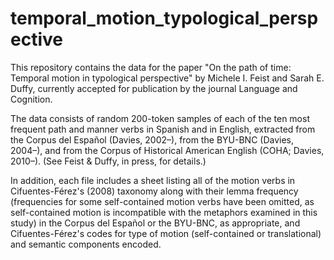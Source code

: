 # temporal_motion_typological_perspective

This repository contains the data for the paper "On the path of time: Temporal motion in typological perspective" by Michele I. Feist and Sarah E. Duffy, currently accepted for publication by the journal Language and Cognition.

The data consists of random 200-token samples of each of the ten most frequent path and manner verbs in Spanish and in English, extracted from the Corpus del Español (Davies, 2002–), from the BYU-BNC (Davies, 2004–), and from the Corpus of Historical American English (COHA; Davies, 2010–). (See Feist & Duffy, in press, for details.)

In addition, each file includes a sheet listing all of the motion verbs in Cifuentes-Férez's (2008) taxonomy along with their lemma frequency (frequencies for some self-contained motion verbs have been omitted, as self-contained motion is incompatible with the metaphors examined in this study) in the Corpus del Español or the BYU-BNC, as appropriate, and Cifuentes-Férez's codes for type of motion (self-contained or translational) and semantic components encoded.
